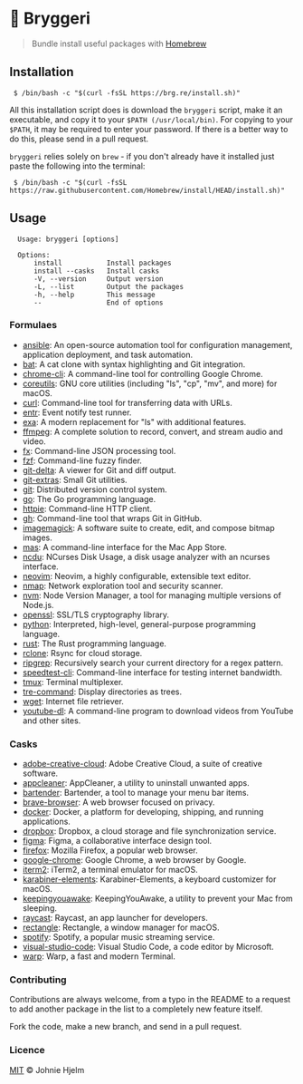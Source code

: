 # 🍼 Bryggeri

> Bundle install useful packages with [Homebrew](http://brew.sh/)

## Installation

```console
 $ /bin/bash -c "$(curl -fsSL https://brg.re/install.sh)"
```

All this installation script does is download the `bryggeri` script, make it an executable, and copy it to your `$PATH (/usr/local/bin)`. For copying to your `$PATH`, it may be required to enter your password. If there is a better way to do this, please send in a pull request.

`bryggeri` relies solely on `brew` - if you don't already have it installed just paste the following into the terminal:

```console
 $ /bin/bash -c "$(curl -fsSL https://raw.githubusercontent.com/Homebrew/install/HEAD/install.sh)"
```

## Usage

```console
  Usage: bryggeri [options]

  Options:
      install           Install packages
      install --casks   Install casks
      -V, --version     Output version
      -L, --list        Output the packages
      -h, --help        This message
      --                End of options
```

### Formulaes

- [ansible](https://formulae.brew.sh/formula/ansible): An open-source automation tool for configuration management, application deployment, and task automation.
- [bat](https://formulae.brew.sh/formula/bat): A cat clone with syntax highlighting and Git integration.
- [chrome-cli](https://formulae.brew.sh/formula/chrome-cli): A command-line tool for controlling Google Chrome.
- [coreutils](https://formulae.brew.sh/formula/coreutils): GNU core utilities (including "ls", "cp", "mv", and more) for macOS.
- [curl](https://formulae.brew.sh/formula/curl): Command-line tool for transferring data with URLs.
- [entr](https://formulae.brew.sh/formula/entr): Event notify test runner.
- [exa](https://formulae.brew.sh/formula/exa): A modern replacement for "ls" with additional features.
- [ffmpeg](https://formulae.brew.sh/formula/ffmpeg): A complete solution to record, convert, and stream audio and video.
- [fx](https://formulae.brew.sh/formula/fx): Command-line JSON processing tool.
- [fzf](https://formulae.brew.sh/formula/fzf): Command-line fuzzy finder.
- [git-delta](https://formulae.brew.sh/formula/git-delta): A viewer for Git and diff output.
- [git-extras](https://formulae.brew.sh/formula/git-extras): Small Git utilities.
- [git](https://formulae.brew.sh/formula/git): Distributed version control system.
- [go](https://formulae.brew.sh/formula/go): The Go programming language.
- [httpie](https://formulae.brew.sh/formula/httpie): Command-line HTTP client.
- [gh](https://formulae.brew.sh/formula/gh): Command-line tool that wraps Git in GitHub.
- [imagemagick](https://formulae.brew.sh/formula/imagemagick): A software suite to create, edit, and compose bitmap images.
- [mas](https://formulae.brew.sh/formula/mas): A command-line interface for the Mac App Store.
- [ncdu](https://formulae.brew.sh/formula/ncdu): NCurses Disk Usage, a disk usage analyzer with an ncurses interface.
- [neovim](https://formulae.brew.sh/formula/neovim): Neovim, a highly configurable, extensible text editor.
- [nmap](https://formulae.brew.sh/formula/nmap): Network exploration tool and security scanner.
- [nvm](https://formulae.brew.sh/formula/nvm): Node Version Manager, a tool for managing multiple versions of Node.js.
- [openssl](https://formulae.brew.sh/formula/openssl): SSL/TLS cryptography library.
- [python](https://formulae.brew.sh/formula/python): Interpreted, high-level, general-purpose programming language.
- [rust](https://formulae.brew.sh/formula/rust): The Rust programming language.
- [rclone](https://formulae.brew.sh/formula/rclone): Rsync for cloud storage.
- [ripgrep](https://formulae.brew.sh/formula/ripgrep): Recursively search your current directory for a regex pattern.
- [speedtest-cli](https://formulae.brew.sh/formula/speedtest-cli): Command-line interface for testing internet bandwidth.
- [tmux](https://formulae.brew.sh/formula/tmux): Terminal multiplexer.
- [tre-command](https://formulae.brew.sh/formula/tre-command): Display directories as trees.
- [wget](https://formulae.brew.sh/formula/wget): Internet file retriever.
- [youtube-dl](https://formulae.brew.sh/formula/youtube-dl): A command-line program to download videos from YouTube and other sites.

### Casks

- [adobe-creative-cloud](https://formulae.brew.sh/cask/adobe-creative-cloud): Adobe Creative Cloud, a suite of creative software.
- [appcleaner](https://formulae.brew.sh/cask/appcleaner): AppCleaner, a utility to uninstall unwanted apps.
- [bartender](https://formulae.brew.sh/cask/bartender): Bartender, a tool to manage your menu bar items.
- [brave-browser](https://formulae.brew.sh/cask/brave-browser): A web browser focused on privacy.
- [docker](https://formulae.brew.sh/cask/docker): Docker, a platform for developing, shipping, and running applications.
- [dropbox](https://formulae.brew.sh/cask/dropbox): Dropbox, a cloud storage and file synchronization service.
- [figma](https://formulae.brew.sh/cask/figma): Figma, a collaborative interface design tool.
- [firefox](https://formulae.brew.sh/cask/firefox): Mozilla Firefox, a popular web browser.
- [google-chrome](https://formulae.brew.sh/cask/google-chrome): Google Chrome, a web browser by Google.
- [iterm2](https://formulae.brew.sh/cask/iterm2): iTerm2, a terminal emulator for macOS.
- [karabiner-elements](https://formulae.brew.sh/cask/karabiner-elements): Karabiner-Elements, a keyboard customizer for macOS.
- [keepingyouawake](https://formulae.brew.sh/cask/keepingyouawake): KeepingYouAwake, a utility to prevent your Mac from sleeping.
- [raycast](https://formulae.brew.sh/cask/raycast): Raycast, an app launcher for developers.
- [rectangle](https://formulae.brew.sh/cask/rectangle): Rectangle, a window manager for macOS.
- [spotify](https://formulae.brew.sh/cask/spotify): Spotify, a popular music streaming service.
- [visual-studio-code](https://formulae.brew.sh/cask/visual-studio-code): Visual Studio Code, a code editor by Microsoft.
- [warp](https://formulae.brew.sh/cask/warp): Warp, a fast and modern Terminal.

### Contributing

Contributions are always welcome, from a typo in the README to a request to add another package in the list to a completely new feature itself.

Fork the code, make a new branch, and send in a pull request.

### Licence

[MIT](licence) © Johnie Hjelm
